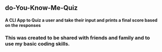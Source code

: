 ## do-You-Know-Me-Quiz

#### A CLI App to Quiz a user and take their input and prints a final score based on the responses

### This was created to be shared with friends and family and to use my basic coding skills.
